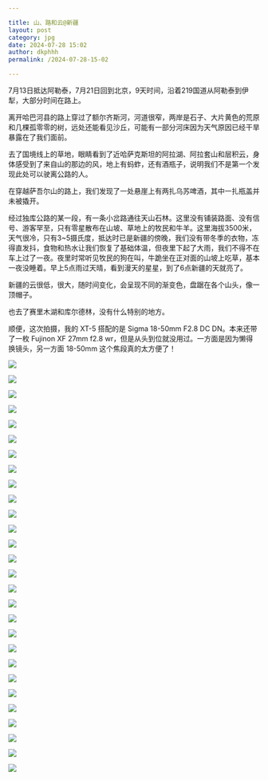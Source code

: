 ```yaml
---

title: 山、路和云@新疆
layout: post
category: jpg
date: 2024-07-28 15:02
author: dkphhh
permalink: /2024-07-28-15-02

---
```


7月13日抵达阿勒泰，7月21日回到北京，9天时间，沿着219国道从阿勒泰到伊犁，大部分时间在路上。

离开哈巴河县的路上穿过了额尔齐斯河，河道很窄，两岸是石子、大片黄色的荒原和几棵孤零零的树，远处还能看见沙丘，可能有一部分河床因为天气原因已经干旱暴露在了我们面前。

去了国境线上的草地，眼睛看到了近哈萨克斯坦的阿拉湖、阿拉套山和层积云，身体感受到了来自山的那边的风，地上有蚂蚱，还有酒瓶子，说明我们不是第一个发现此处可以驶离公路的人。

在穿越萨吾尔山的路上，我们发现了一处悬崖上有两扎乌苏啤酒，其中一扎瓶盖并未被撬开。

经过独库公路的某一段，有一条小岔路通往天山石林。这里没有铺装路面、没有信号、游客罕至，只有零星散布在山坡、草地上的牧民和牛羊。这里海拔3500米，天气很冷，只有3~5摄氏度，抵达时已是新疆的傍晚，我们没有带冬季的衣物，冻得直发抖，食物和热水让我们恢复了基础体温，但夜里下起了大雨，我们不得不在车上过了一夜。夜里时常听见牧民的狗在叫，牛跪坐在正对面的山坡上吃草，基本一夜没睡着。早上5点雨过天晴，看到漫天的星星，到了6点新疆的天就亮了。

新疆的云很低，很大，随时间变化，会呈现不同的渐变色，盘踞在各个山头，像一顶帽子。

也去了赛里木湖和库尔德林，没有什么特别的地方。

顺便，这次拍摄，我的 XT-5 搭配的是 Sigma 18-50mm F2.8 DC DN。本来还带了一枚 Fujinon XF 27mm f2.8 wr，但是从头到位就没用过。一方面是因为懒得换镜头，另一方面 18-50mm 这个焦段真的太方便了！

![](https://cdn.jsdelivr.net/gh/dkphhh/img/imgformessage/20240728145749.jpeg)

![](https://cdn.jsdelivr.net/gh/dkphhh/img/imgformessage/20240728145754.jpeg)

![](https://cdn.jsdelivr.net/gh/dkphhh/img/imgformessage/20240728145911.jpeg)

![](https://cdn.jsdelivr.net/gh/dkphhh/img/imgformessage/20240728145931.jpeg)

![](https://cdn.jsdelivr.net/gh/dkphhh/img/imgformessage/20240728145654.jpeg)

![](https://cdn.jsdelivr.net/gh/dkphhh/img/imgformessage/20240728145835.jpeg)

![](https://cdn.jsdelivr.net/gh/dkphhh/img/imgformessage/20240728145701.jpeg)

![](https://cdn.jsdelivr.net/gh/dkphhh/img/imgformessage/20240728145707.jpeg)

![](https://cdn.jsdelivr.net/gh/dkphhh/img/imgformessage/20240728145853.jpeg)

![](https://cdn.jsdelivr.net/gh/dkphhh/img/imgformessage/20240728145714.jpeg)

![](https://cdn.jsdelivr.net/gh/dkphhh/img/imgformessage/20240728145720.jpeg)

![](https://cdn.jsdelivr.net/gh/dkphhh/img/imgformessage/20240728145726.jpeg)

![](https://cdn.jsdelivr.net/gh/dkphhh/img/imgformessage/20240728145732.jpeg)

![](https://cdn.jsdelivr.net/gh/dkphhh/img/imgformessage/20240728145738.jpeg)

![](https://cdn.jsdelivr.net/gh/dkphhh/img/imgformessage/20240728145744.jpeg)

![](https://cdn.jsdelivr.net/gh/dkphhh/img/imgformessage/20240728145800.jpeg)

![](https://cdn.jsdelivr.net/gh/dkphhh/img/imgformessage/20240728145806.jpeg)

![](https://cdn.jsdelivr.net/gh/dkphhh/img/imgformessage/20240728145811.jpeg)

![](https://cdn.jsdelivr.net/gh/dkphhh/img/imgformessage/20240728145817.jpeg)

![](https://cdn.jsdelivr.net/gh/dkphhh/img/imgformessage/20240728145823.jpeg)

![](https://cdn.jsdelivr.net/gh/dkphhh/img/imgformessage/20240728163748.jpeg)

![](https://cdn.jsdelivr.net/gh/dkphhh/img/imgformessage/20240728145841.jpeg)

![](https://cdn.jsdelivr.net/gh/dkphhh/img/imgformessage/20240728145847.jpeg)

![](https://cdn.jsdelivr.net/gh/dkphhh/img/imgformessage/20240728145859.jpeg)

![](https://cdn.jsdelivr.net/gh/dkphhh/img/imgformessage/20240728145905.jpeg)

![](https://cdn.jsdelivr.net/gh/dkphhh/img/imgformessage/20240728145925.jpeg)

![](https://cdn.jsdelivr.net/gh/dkphhh/img/imgformessage/20240728145936.jpeg)

![](https://cdn.jsdelivr.net/gh/dkphhh/img/imgformessage/20240728145942.jpeg)
